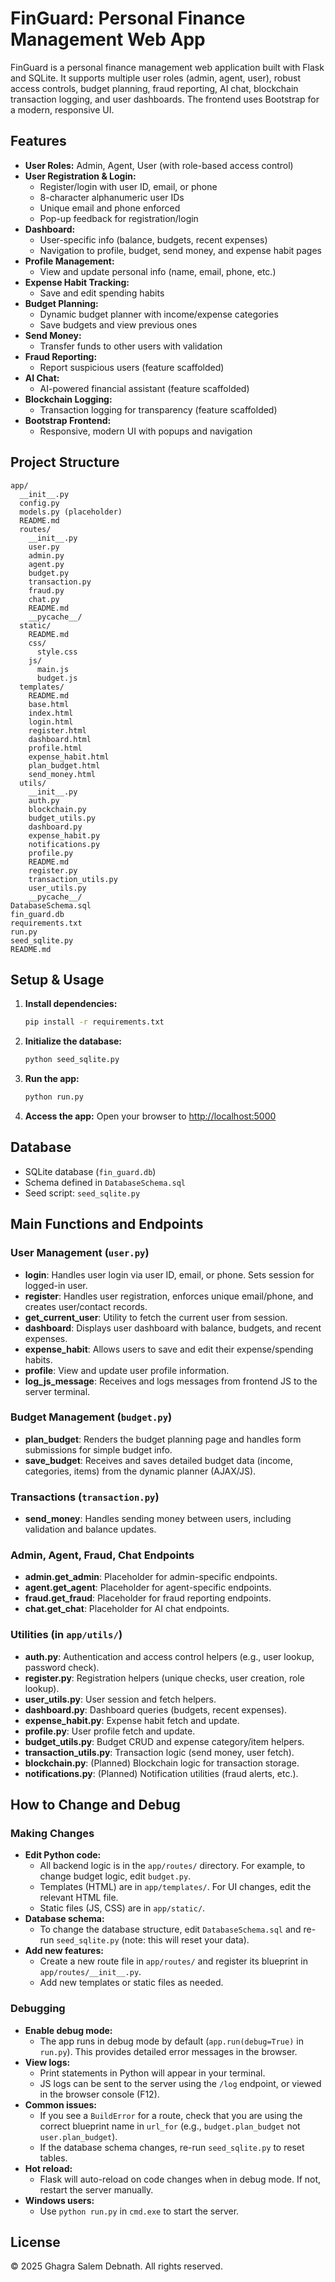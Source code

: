 # FinGuard: Personal Finance Management Web App

FinGuard is a personal finance management web application built with Flask and SQLite. It supports multiple user roles (admin, agent, user), robust access controls, budget planning, fraud reporting, AI chat, blockchain transaction logging, and user dashboards. The frontend uses Bootstrap for a modern, responsive UI.

## Features

- **User Roles:** Admin, Agent, User (with role-based access control)
- **User Registration & Login:**
  - Register/login with user ID, email, or phone
  - 8-character alphanumeric user IDs
  - Unique email and phone enforced
  - Pop-up feedback for registration/login
- **Dashboard:**
  - User-specific info (balance, budgets, recent expenses)
  - Navigation to profile, budget, send money, and expense habit pages
- **Profile Management:**
  - View and update personal info (name, email, phone, etc.)
- **Expense Habit Tracking:**
  - Save and edit spending habits
- **Budget Planning:**
  - Dynamic budget planner with income/expense categories
  - Save budgets and view previous ones
- **Send Money:**
  - Transfer funds to other users with validation
- **Fraud Reporting:**
  - Report suspicious users (feature scaffolded)
- **AI Chat:**
  - AI-powered financial assistant (feature scaffolded)
- **Blockchain Logging:**
  - Transaction logging for transparency (feature scaffolded)
- **Bootstrap Frontend:**
  - Responsive, modern UI with popups and navigation

## Project Structure

```text
app/
  __init__.py
  config.py
  models.py (placeholder)
  README.md
  routes/
    __init__.py
    user.py
    admin.py
    agent.py
    budget.py
    transaction.py
    fraud.py
    chat.py
    README.md
    __pycache__/
  static/
    README.md
    css/
      style.css
    js/
      main.js
      budget.js
  templates/
    README.md
    base.html
    index.html
    login.html
    register.html
    dashboard.html
    profile.html
    expense_habit.html
    plan_budget.html
    send_money.html
  utils/
    __init__.py
    auth.py
    blockchain.py
    budget_utils.py
    dashboard.py
    expense_habit.py
    notifications.py
    profile.py
    README.md
    register.py
    transaction_utils.py
    user_utils.py
    __pycache__/
DatabaseSchema.sql
fin_guard.db
requirements.txt
run.py
seed_sqlite.py
README.md
```

## Setup & Usage

1. **Install dependencies:**
   ```cmd
   pip install -r requirements.txt
   ```
2. **Initialize the database:**
   ```cmd
   python seed_sqlite.py
   ```
3. **Run the app:**
   ```cmd
   python run.py
   ```
4. **Access the app:**
   Open your browser to [http://localhost:5000](http://localhost:5000)

## Database
- SQLite database (`fin_guard.db`)
- Schema defined in `DatabaseSchema.sql`
- Seed script: `seed_sqlite.py`

## Main Functions and Endpoints

### User Management (`user.py`)
- **login**: Handles user login via user ID, email, or phone. Sets session for logged-in user.
- **register**: Handles user registration, enforces unique email/phone, and creates user/contact records.
- **get_current_user**: Utility to fetch the current user from session.
- **dashboard**: Displays user dashboard with balance, budgets, and recent expenses.
- **expense_habit**: Allows users to save and edit their expense/spending habits.
- **profile**: View and update user profile information.
- **log_js_message**: Receives and logs messages from frontend JS to the server terminal.

### Budget Management (`budget.py`)
- **plan_budget**: Renders the budget planning page and handles form submissions for simple budget info.
- **save_budget**: Receives and saves detailed budget data (income, categories, items) from the dynamic planner (AJAX/JS).

### Transactions (`transaction.py`)
- **send_money**: Handles sending money between users, including validation and balance updates.

### Admin, Agent, Fraud, Chat Endpoints
- **admin.get_admin**: Placeholder for admin-specific endpoints.
- **agent.get_agent**: Placeholder for agent-specific endpoints.
- **fraud.get_fraud**: Placeholder for fraud reporting endpoints.
- **chat.get_chat**: Placeholder for AI chat endpoints.

### Utilities (in `app/utils/`)
- **auth.py**: Authentication and access control helpers (e.g., user lookup, password check).
- **register.py**: Registration helpers (unique checks, user creation, role lookup).
- **user_utils.py**: User session and fetch helpers.
- **dashboard.py**: Dashboard queries (budgets, recent expenses).
- **expense_habit.py**: Expense habit fetch and update.
- **profile.py**: User profile fetch and update.
- **budget_utils.py**: Budget CRUD and expense category/item helpers.
- **transaction_utils.py**: Transaction logic (send money, user fetch).
- **blockchain.py**: (Planned) Blockchain logic for transaction storage.
- **notifications.py**: (Planned) Notification utilities (fraud alerts, etc.).

## How to Change and Debug

### Making Changes
- **Edit Python code:**
  - All backend logic is in the `app/routes/` directory. For example, to change budget logic, edit `budget.py`.
  - Templates (HTML) are in `app/templates/`. For UI changes, edit the relevant HTML file.
  - Static files (JS, CSS) are in `app/static/`.
- **Database schema:**
  - To change the database structure, edit `DatabaseSchema.sql` and re-run `seed_sqlite.py` (note: this will reset your data).
- **Add new features:**
  - Create a new route file in `app/routes/` and register its blueprint in `app/routes/__init__.py`.
  - Add new templates or static files as needed.

### Debugging
- **Enable debug mode:**
  - The app runs in debug mode by default (`app.run(debug=True)` in `run.py`). This provides detailed error messages in the browser.
- **View logs:**
  - Print statements in Python will appear in your terminal.
  - JS logs can be sent to the server using the `/log` endpoint, or viewed in the browser console (F12).
- **Common issues:**
  - If you see a `BuildError` for a route, check that you are using the correct blueprint name in `url_for` (e.g., `budget.plan_budget` not `user.plan_budget`).
  - If the database schema changes, re-run `seed_sqlite.py` to reset tables.
- **Hot reload:**
  - Flask will auto-reload on code changes when in debug mode. If not, restart the server manually.
- **Windows users:**
  - Use `python run.py` in `cmd.exe` to start the server.

## License

© 2025 Ghagra Salem Debnath. All rights reserved.
